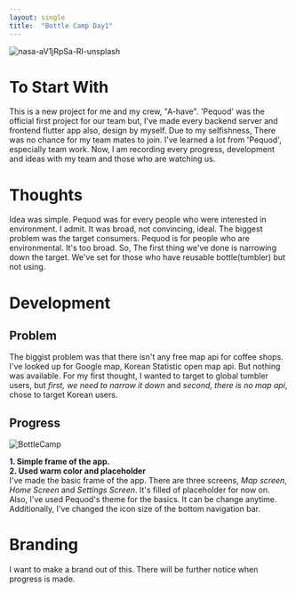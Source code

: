 ```yaml
---
layout: single
title:  "Bottle Camp Day1"
---
```

![nasa-aV1jRpSa-RI-unsplash](https://github.com/user-attachments/assets/ea7e61c1-ff12-45b7-9339-ae0fb5ab7a7c)

# To Start With
This is a new project for me and my crew, "A-have". 'Pequod' was the official first project for our team but, I've made every backend server and frontend flutter app also, design by myself. Due to my selfishness, There was no chance for my team mates to join. I've learned a lot from 'Pequod', especially team work. Now, I am recording every progress, development and ideas with my team and those who are watching us.
<br>

# Thoughts
Idea was simple. Pequod was for every people who were interested in environment. I admit. It was broad, not convincing, ideal. The biggest problem was the target consumers. Pequod is for people who are environmental. It's too broad. So, The first thing we've done is narrowing down the target. We've set for those who have reusable bottle(tumbler) but not using.
<br>

# Development
## Problem
The biggist problem was that there isn't any free map api for coffee shops. I've looked up for Google map, Korean Statistic open map api. But nothing was available. For my first thought, I wanted to target to global tumbler users, but *first, we need to narrow it down* and *second, there is no map api*, chose to target Korean users.
<br>

## Progress
![BottleCamp](https://github.com/user-attachments/assets/f447d9ef-0f3a-41bd-bcdc-cc04d5716402)

**1. Simple frame of the app.** <br>
**2. Used warm color and placeholder** <br>
I've made the basic frame of the app. There are three screens, *Map screen*, *Home Screen* and *Settings Screen*. It's filled of placeholder for now on. Also, I've used Pequod's theme for the basics. It can be change anytime. Additionally, I've changed the icon size of the bottom navigation bar.
<br>

# Branding
I want to make a brand out of this. There will be further notice when progress is made.



